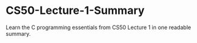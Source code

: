 # CS50-Lecture-1-Summary
Learn the C programming essentials from CS50 Lecture 1 in one readable summary.
